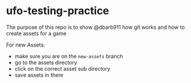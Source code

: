 # ufo-testing-practice

The purpose of this repo is to show @dbarb911 how git works and how to create assets for a game

For new Assets:
- make sure you are on the ```new-assets``` branch 
- go to the assets directory
- click on the correct asset sub directory
- save assets in there

